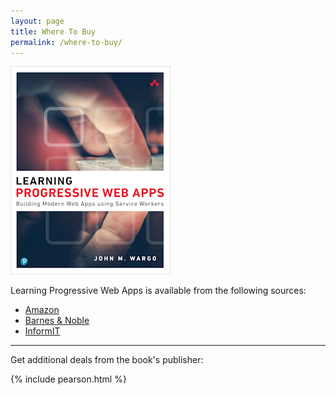 ```yaml
---
layout: page
title: Where To Buy
permalink: /where-to-buy/
---
```


[![Learning PWA Cover Image](/images/learning-pwa-256.png)](https://amzn.to/2SgvJjq)

<!-- {% include amazon.html %} -->

Learning Progressive Web Apps is available from the following sources:

+ [Amazon](https://amzn.to/2SgvJjq)
+ [Barnes & Noble](https://www.barnesandnoble.com/w/learning-progressive-web-apps-john-m-wargo/1133107612)
+ [InformIT](http://www.informit.com/store/learning-progressive-web-apps-9780136484226)

---

Get additional deals from the book's publisher:

{% include pearson.html %}